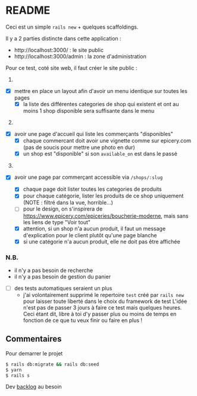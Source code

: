# README

Ceci est un simple `rails new` + quelques scaffoldings.

Il y a 2 parties distincte dans cette application :

- http://localhost:3000/ : le site public
- http://localhost:3000/admin : la zone d'administration

Pour ce test, coté site web, il faut créer le site public :

1.

- [x] mettre en place un layout afin d'avoir un menu identique sur toutes les pages
  - [x] la liste des différentes categories de shop qui existent et ont au moins 1 shop disponible sera suffisante dans le menu

2.

- [x] avoir une page d'accueil qui liste les commerçants "disponibles"
  - [x] chaque commercant doit avoir une vignette comme sur epicery.com (pas de soucis pour mettre une photo en dur)
  - [x] un shop est "disponible" si son `available_on` est dans le passé

3.

- [x] avoir une page par commerçant accessible via `/shops/:slug`

  - [x] chaque page doit lister toutes les categories de produits
  - [x] pour chaque catégorie, lister les produits de ce shop uniquement (NOTE : filtré dans la vue, horrible...)
  - [ ] pour le design, on s'inspirera de https://www.epicery.com/epiceries/boucherie-moderne, mais sans les liens de type "Voir tout"
  - [x] attention, si un shop n'a aucun produit, il faut un message d'explication pour le client plutôt qu'une page blanche
  - [x] si une catégorie n'a aucun produit, elle ne doit pas être affichée

### N.B.

- il n'y a pas besoin de recherche
- il n'y a pas besoin de gestion du panier
- [ ] des tests automatiques seraient un plus
  - j'ai volontairement supprimé le repertoire `test` créé par `rails new` pour laisser toute liberté dans le choix du framework de test
    L'idée n'est pas de passer 3 jours à faire ce test mais quelques heures. Ceci étant dit, libre à toi d'y passer plus ou moins de temps en fonction de ce que tu veux finir ou faire en plus !

## Commentaires

Pour demarrer le projet

```bash
$ rails db:migrate && rails db:seed
$ yarn
$ rails s
```

Dev [backlog](docs/21062020_init.md) au besoin
